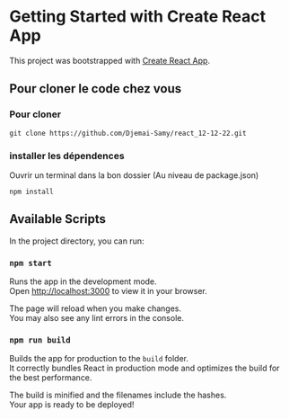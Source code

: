 # Getting Started with Create React App

This project was bootstrapped with [Create React App](https://github.com/facebook/create-react-app).

## Pour cloner le code chez vous

### Pour cloner

`git clone https://github.com/Djemai-Samy/react_12-12-22.git`

### installer les dépendences

Ouvrir un terminal dans la bon dossier (Au niveau de package.json)

`npm install`

## Available Scripts

In the project directory, you can run:

### `npm start`

Runs the app in the development mode.\
Open [http://localhost:3000](http://localhost:3000) to view it in your browser.

The page will reload when you make changes.\
You may also see any lint errors in the console.

### `npm run build`

Builds the app for production to the `build` folder.\
It correctly bundles React in production mode and optimizes the build for the best performance.

The build is minified and the filenames include the hashes.\
Your app is ready to be deployed!
